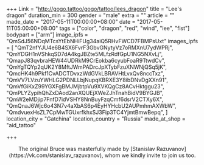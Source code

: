 +++
Link = "http://gogo.tattoo/gogo/tattoo/lees_dragon"
title = "Lee's dragon"
duration_min = 300
gender = "male"
extra = ""
article = ""
made_date = "2017-05-11T00:00:00+08:00"
date = "2017-05-11T05:00:00+08:00"
tags = ["color", "dragon", "red", "wind", "lee", "fist"]
bodypart = ["arm"]
image_ipfs = "QmSdJ56NDqMTcsYtEbNHiFUg34aiQ5RHvFWCD7FBMPsUxt"
images_ipfs = [ "QmT2nfYJU4e6B4SX6FvrF3GbvGNytyVz7oRMXnU7ydWPRj",
  "QmYDGH1nVShkqSD7dA4kgJBZte5MLfzRdfGpU1NG5NXvLj",
  "QmapJ83qvbraHEW44UDRkM9CrEokba6cyubFoaR9TtwdCv",
  "QmYgTQYp2qUK2Y8MftJWmPADrcJpXTybFzuXNWNjQSq5jK",
  "QmcHK4h9Pkf1CvADCTDvxzWdGVkLBRAVHtLvxQv8nccTxz",   
  "QmVV7LVzuYWHLG2PDNLLbjNupqKBRXE3Y8ibDNvDgXXn91",
  "QmVfGiKxZ99YGXFgBMJMjbtpVu9XVKQgCz8ACvHktggu23",
  "QmPLYZypihQhZxDAod2anXQUEjXWeZJhTnahBidV9BYGJB",
  "QmW2eMDjip7FnfD7idVSHY8NnBuyFzqCmf6dsrV2CTXy6X",
  "QmQnaJ6Wjc6o43N7v4aXbAS6p4EyHYHcbU2AUPmhmAXWbW",
  "QmdvuexHsZL7CpMwTGUxrfkhxSJ3Fip3TC4YjmtBmwBepq",
]
location_city = "Gatchina"
location_country = "Russia"
made_at_shop = "aid_tattoo"

+++

<center>The original Bruce was
masterfully made by [Stanislav Razuvanov](https://vk.com/stanislav_razuvanov), whom we kindly invite to join us too.
</center>
